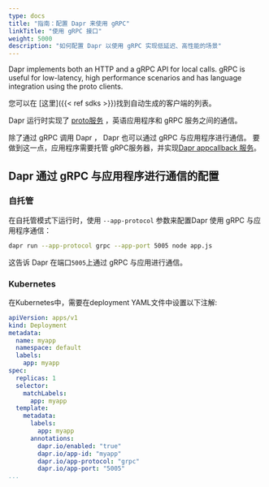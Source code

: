 ```yaml
---
type: docs
title: "指南：配置 Dapr 来使用 gRPC"
linkTitle: "使用 gRPC 接口"
weight: 5000
description: "如何配置 Dapr 以使用 gRPC 实现低延迟、高性能的场景"
---
```


Dapr implements both an HTTP and a gRPC API for local calls. gRPC is useful for low-latency, high performance scenarios and has language integration using the proto clients.

您可以在 [这里]({{< ref sdks >}})找到自动生成的客户端的列表。

Dapr 运行时实现了 [proto服务](https://github.com/dapr/dapr/blob/master/dapr/proto/runtime/v1/dapr.proto) ，英语应用程序和 gRPC 服务之间的通信。

除了通过 gRPC 调用 Dapr ， Dapr 也可以通过 gRPC 与应用程序进行通信。 要做到这一点，应用程序需要托管 gRPC服务器，并实现[Dapr appcallback 服务](https://github.com/dapr/dapr/blob/master/dapr/proto/runtime/v1/appcallback.proto)。

## Dapr 通过 gRPC 与应用程序进行通信的配置

### 自托管

在自托管模式下运行时，使用 `--app-protocol` 参数来配置Dapr 使用 gRPC 与应用程序通信：

```bash
dapr run --app-protocol grpc --app-port 5005 node app.js
```
这告诉 Dapr 在端口`5005`上通过 gRPC 与应用进行通信。


### Kubernetes

在Kubernetes中，需要在deployment YAML文件中设置以下注解:

```yaml
apiVersion: apps/v1
kind: Deployment
metadata:
  name: myapp
  namespace: default
  labels:
    app: myapp
spec:
  replicas: 1
  selector:
    matchLabels:
      app: myapp
  template:
    metadata:
      labels:
        app: myapp
      annotations:
        dapr.io/enabled: "true"
        dapr.io/app-id: "myapp"
        dapr.io/app-protocol: "grpc"
        dapr.io/app-port: "5005"
...
```